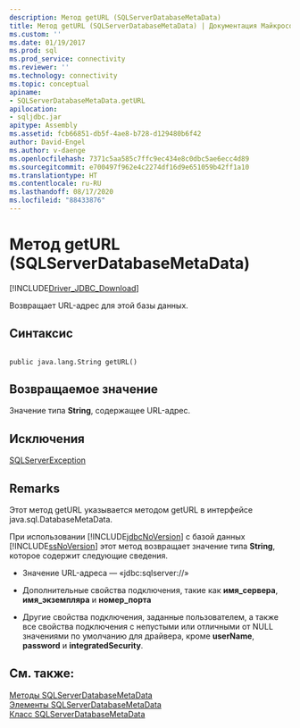 ```yaml
---
description: Метод getURL (SQLServerDatabaseMetaData)
title: Метод getURL (SQLServerDatabaseMetaData) | Документация Майкрософт
ms.custom: ''
ms.date: 01/19/2017
ms.prod: sql
ms.prod_service: connectivity
ms.reviewer: ''
ms.technology: connectivity
ms.topic: conceptual
apiname:
- SQLServerDatabaseMetaData.getURL
apilocation:
- sqljdbc.jar
apitype: Assembly
ms.assetid: fcb66851-db5f-4ae8-b728-d129480b6f42
author: David-Engel
ms.author: v-daenge
ms.openlocfilehash: 7371c5aa585c7ffc9ec434e8c0dbc5ae6ecc4d89
ms.sourcegitcommit: e700497f962e4c2274df16d9e651059b42ff1a10
ms.translationtype: HT
ms.contentlocale: ru-RU
ms.lasthandoff: 08/17/2020
ms.locfileid: "88433876"
---
```

# <a name="geturl-method-sqlserverdatabasemetadata"></a>Метод getURL (SQLServerDatabaseMetaData)
[!INCLUDE[Driver_JDBC_Download](../../../includes/driver_jdbc_download.md)]

  Возвращает URL-адрес для этой базы данных.  
  
## <a name="syntax"></a>Синтаксис  
  
```  
  
public java.lang.String getURL()  
```  
  
## <a name="return-value"></a>Возвращаемое значение  
 Значение типа **String**, содержащее URL-адрес.  
  
## <a name="exceptions"></a>Исключения  
 [SQLServerException](../../../connect/jdbc/reference/sqlserverexception-class.md)  
  
## <a name="remarks"></a>Remarks  
 Этот метод getURL указывается методом getURL в интерфейсе java.sql.DatabaseMetaData.  
  
 При использовании [!INCLUDE[jdbcNoVersion](../../../includes/jdbcnoversion_md.md)] с базой данных [!INCLUDE[ssNoVersion](../../../includes/ssnoversion-md.md)] этот метод возвращает значение типа **String**, которое содержит следующие сведения.  
  
-   Значение URL-адреса — «jdbc:sqlserver://»  
  
-   Дополнительные свойства подключения, такие как **имя_сервера**, **имя_экземпляра** и **номер_порта**  
  
-   Другие свойства подключения, заданные пользователем, а также все свойства подключения с непустыми или отличными от NULL значениями по умолчанию для драйвера, кроме **userName**, **password** и **integratedSecurity**.  
  
## <a name="see-also"></a>См. также:  
 [Методы SQLServerDatabaseMetaData](../../../connect/jdbc/reference/sqlserverdatabasemetadata-methods.md)   
 [Элементы SQLServerDatabaseMetaData](../../../connect/jdbc/reference/sqlserverdatabasemetadata-members.md)   
 [Класс SQLServerDatabaseMetaData](../../../connect/jdbc/reference/sqlserverdatabasemetadata-class.md)  
  
  
